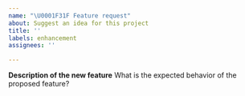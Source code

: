 ```yaml
---
name: "\U0001F31F Feature request"
about: Suggest an idea for this project
title: ''
labels: enhancement
assignees: ''

---
```


**Description of the new feature**
What is the expected behavior of the proposed feature?
